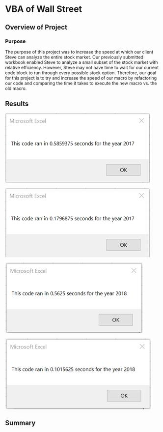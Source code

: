 # VBA of Wall Street

## Overview of Project

### Purpose
The purpose of this project was to increase the speed at which our client Steve can analyze the entire stock market. Our previously submitted workbook enabled Steve to analyze a small subset of the stock market with relative efficiency. However, Steve may not have time to wait for our current code block to run through every possible stock option. Therefore, our goal for this project is to try and increase the speed of our macro by refactoring our code and comparing the time it takes to execute the new macro vs. the old macro. 

## Results

![Image of execution time original script 2017 stocks](https://github.com/jpb12002/stock-analysis/blob/main/Original_Analysis_2017.png)

![Image of execution time refactored script 2017 stocks](https://github.com/jpb12002/stock-analysis/blob/main/VBA_Challenge_2017.png)

![Image of execution time original script 2018 stocks](https://github.com/jpb12002/stock-analysis/blob/main/Original_Analysis_2018.png)

![Image of execution time refactored script 2018 stocks](https://github.com/jpb12002/stock-analysis/blob/main/VBA_Challenge_2018.png)

## Summary 
